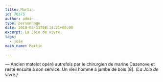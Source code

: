 ```yaml
---
title: Martin
id: 76375
author: admin
type: personnage
date: 2010-03-11T08:14:21+00:00
excerpt: La Joie de vivre.
tags:
  - joie
main_name: Martin

---
```

— Ancien matelot opéré autrefois par le chirurgien de marine Cazenove et resté ensuite à son service. Un vieil homme à jambe de bois [8]. _(La Joie de vivre.)_